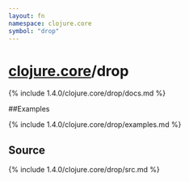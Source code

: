 ```yaml
---
layout: fn
namespace: clojure.core
symbol: "drop"
---
```


# [clojure.core](../)/drop

{% include 1.4.0/clojure.core/drop/docs.md %}

##Examples

{% include 1.4.0/clojure.core/drop/examples.md %}
## Source
{% include 1.4.0/clojure.core/drop/src.md %}

